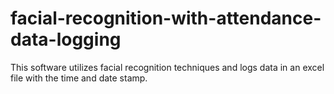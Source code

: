 # facial-recognition-with-attendance-data-logging
 This software utilizes facial recognition techniques and logs data in an excel file with the time and date stamp.
